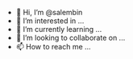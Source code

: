 - 👋 Hi, I’m @salembin
- 👀 I’m interested in ...
- 🌱 I’m currently learning ...
- 💞️ I’m looking to collaborate on ...
- 📫 How to reach me ...

<!---
salembin/salembin is a ✨ special ✨ repository because its `README.md` (this file) appears on your GitHub profile.
You can click the Preview link to take a look at your changes.
--->
